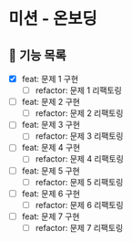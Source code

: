 # 미션 - 온보딩

## 📃 기능 목록

- [x] feat: 문제 1 구현
  - [ ] refactor: 문제 1 리팩토링
- [ ] feat: 문제 2 구현
  - [ ] refactor: 문제 2 리팩토링
- [ ] feat: 문제 3 구현
  - [ ] refactor: 문제 3 리팩토링
- [ ] feat: 문제 4 구현
  - [ ] refactor: 문제 4 리팩토링
- [ ] feat: 문제 5 구현
  - [ ] refactor: 문제 5 리팩토링
- [ ] feat: 문제 6 구현
  - [ ] refactor: 문제 6 리팩토링
- [ ] feat: 문제 7 구현
  - [ ] refactor: 문제 7 리팩토링
